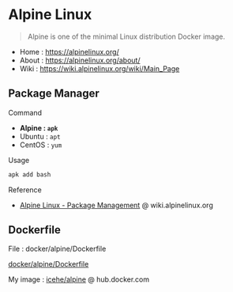 # Alpine Linux

> Alpine is one of the minimal Linux distribution Docker image.

- Home : https://alpinelinux.org/
- About : https://alpinelinux.org/about/
- Wiki : https://wiki.alpinelinux.org/wiki/Main_Page

## Package Manager

Command

- **Alpine : `apk`**
- Ubuntu : `apt`
- CentOS : `yum`

Usage

```bash
apk add bash
```

Reference

- [Alpine Linux - Package Management]( https://wiki.alpinelinux.org/wiki/Alpine_Linux_package_management) @ wiki.alpinelinux.org

## Dockerfile

File : docker/alpine/Dockerfile

[docker/alpine/Dockerfile](Dockerfile ':include :type=code docker')

My image : [icehe/alpine](https://hub.docker.com/r/icehe/alpine) @ hub.docker.com

